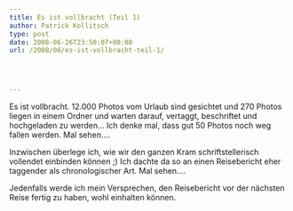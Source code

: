 ```yaml
---
title: Es ist vollbracht (Teil 1)
author: Patrick Kollitsch
type: post
date: 2008-06-26T23:50:07+00:00
url: /2008/06/es-ist-vollbracht-teil-1/




---
```

Es ist vollbracht. 12.000 Photos vom Urlaub sind gesichtet und 270 Photos liegen in einem Ordner und warten darauf, vertaggt, beschriftet und hochgeladen zu werden&#8230; Ich denke mal, dass gut 50 Photos noch weg fallen werden. Mal sehen&#8230;.

Inzwischen &uuml;berlege ich, wie wir den ganzen Kram schriftstellerisch vollendet einbinden k&ouml;nnen ;) Ich dachte da so an einen Reisebericht eher taggender als chronologischer Art. Mal sehen&#8230;.

Jedenfalls werde ich mein Versprechen, den Reisebericht vor der n&auml;chsten Reise fertig zu haben, wohl einhalten k&ouml;nnen.